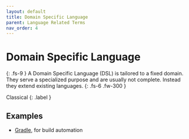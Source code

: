 ```yaml
---
layout: default
title: Domain Specific Language
parent: Language Related Terms
nav_order: 4
---
```


# Domain Specific Language
{: .fs-9 }
A Domain Specific Language (DSL) is tailored to a fixed domain. They serve a specialized purpose and are usually not complete. Instead they extend existing languages.
{: .fs-6 .fw-300 }

Classical
{: .label }

<!-- ## Full Definition

tbd. -->

## Examples

- [Gradle](https://github.com/gradle/gradle), for build automation

<!-- ## Synonyms

- -->

<!-- ## Related Terms

## Sources
1.  -->
